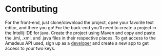 # Contributing
For the front-end, just clone/download the project, open your favorite text editor, and there you go! For the back-end you'll need to create a project in the Intellij IDE for java. Create the project using Maven and copy and paste the .iml, .xml, and .java files in their respective places. To get access to the Amadeus API used, sign up as a [developer](http://developers.amadeus.com) and create a new app to get access to your two keys.
